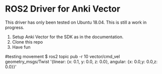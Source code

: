 # ROS2 Driver for Anki Vector 
This driver has only been tested on Ubuntu 18.04. This is still a work in progress.

1. Setup Anki Vector for the SDK as in the documentation.
2. Clone this repo
3. Have fun


#testing movement
$ ros2 topic pub -r 10 vector/cmd_vel geometry_msgs/Twist  '{linear:  {x: 0.1, y: 0.0, z: 0.0}, angular: {x: 0.0,y: 0.0,z: 0.0}}'


<!-- ```console
$ mkdir -p ~/ros2_ws/src && cd ~/ros2_ws/src
$ git clone https://github.com/CtfChan/ros2_template_py.git

$ colcon build --symlink-install
$ source ~/ros2_ws/install/setup.bash && source ~/ros2_ws/install/local_setup.bash
$ ros2 run ros2_template_py demo
``` -->